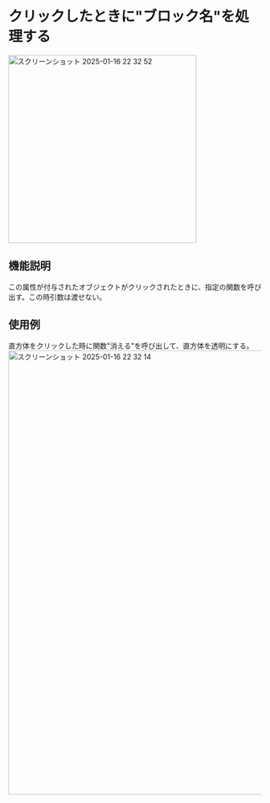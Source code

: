 # クリックしたときに"ブロック名"を処理する
<img width="374" alt="スクリーンショット 2025-01-16 22 32 52" src="https://github.com/user-attachments/assets/ae274fe3-3710-4177-a4e3-f42d58bc22ec" />


## 機能説明
この属性が付与されたオブジェクトがクリックされたときに、指定の関数を呼び出す。この時引数は渡せない。

## 使用例
直方体をクリックした時に関数"消える"を呼び出して、直方体を透明にする。
<img width="884" alt="スクリーンショット 2025-01-16 22 32 14" src="https://github.com/user-attachments/assets/2583d710-5bac-4c51-bd86-e6e987ecf36d" />
